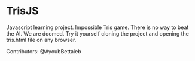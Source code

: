 # TrisJS
Javascript learning project. Impossible Tris game. There is no way to beat the AI. We are doomed.
Try it yourself cloning the project and opening the tris.html file on any browser.

Contributors: @AyoubBettaieb
